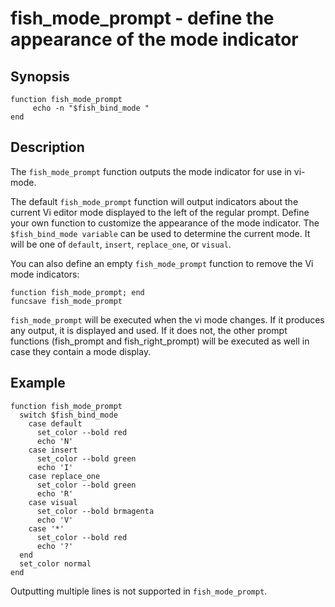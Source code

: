 # fish_mode_prompt - define the appearance of the mode indicator

## Synopsis

```
function fish_mode_prompt
     echo -n "$fish_bind_mode "
end
```

## Description

The `fish_mode_prompt` function outputs the mode indicator for use in vi-mode.

The default `fish_mode_prompt` function will output indicators about the current Vi editor mode displayed to the left of the regular prompt. Define your own function to customize the appearance of the mode indicator. The `$fish_bind_mode variable` can be used to determine the current mode. It will be one of `default`, `insert`, `replace_one`, or `visual`.

You can also define an empty `fish_mode_prompt` function to remove the Vi mode indicators:

```
function fish_mode_prompt; end
funcsave fish_mode_prompt
```

`fish_mode_prompt` will be executed when the vi mode changes. If it produces any output, it is displayed and used. If it does not, the other prompt functions (fish_prompt and fish_right_prompt) will be executed as well in case they contain a mode display.

## Example

```
function fish_mode_prompt
  switch $fish_bind_mode
    case default
      set_color --bold red
      echo 'N'
    case insert
      set_color --bold green
      echo 'I'
    case replace_one
      set_color --bold green
      echo 'R'
    case visual
      set_color --bold brmagenta
      echo 'V'
    case '*'
      set_color --bold red
      echo '?'
  end
  set_color normal
end
```

Outputting multiple lines is not supported in `fish_mode_prompt`.
